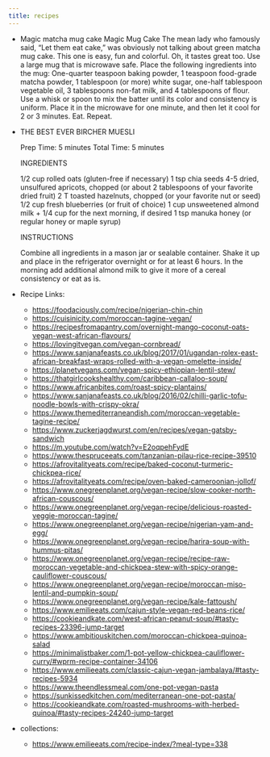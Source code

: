 ```yaml
---
title: recipes
---
```


- Magic matcha mug cake 
  Magic Mug Cake
  The mean lady who famously said, “Let them eat cake,” was obviously not talking about green matcha mug cake. This one is easy, fun and colorful. Oh, it tastes great too.
  Use a large mug that is microwave safe. Place the following ingredients into the mug:
  One-quarter teaspoon baking powder, 1 teaspoon food-grade matcha powder, 1 tablespoon (or more) white sugar, one-half tablespoon vegetable oil, 3 tablespoons non-fat milk, and 4 tablespoons of flour.
  Use a whisk or spoon to mix the batter until its color and consistency is uniform. Place it in the microwave for one minute, and then let it cool for 2 or 3 minutes. Eat. Repeat.
- THE BEST EVER BIRCHER MUESLI
  
  Prep Time: 5 minutes Total Time: 5 minutes
  
  INGREDIENTS
  
  1/2 cup rolled oats (gluten-free if necessary)
  1 tsp chia seeds
  4-5 dried, unsulfured apricots, chopped (or about 2 tablespoons of your favorite dried fruit)
  2 T toasted hazelnuts, chopped (or your favorite nut or seed)
  1/2 cup fresh blueberries (or fruit of choice)
  1 cup unsweetened almond milk + 1/4 cup for the next morning, if desired
  1 tsp manuka honey (or regular honey or maple syrup)
  
  INSTRUCTIONS
  
  Combine all ingredients in a mason jar or sealable container.
  Shake it up and place in the refrigerator overnight or for at least 6 hours.
  In the morning add additional almond milk to give it more of a cereal consistency or eat as is.
- Recipe Links:
	- https://foodaciously.com/recipe/nigerian-chin-chin
	- https://cuisinicity.com/moroccan-tagine-vegan/
	- https://recipesfromapantry.com/overnight-mango-coconut-oats-vegan-west-african-flavours/
	- https://lovingitvegan.com/vegan-cornbread/
	- https://www.sanjanafeasts.co.uk/blog/2017/01/ugandan-rolex-east-african-breakfast-wraps-rolled-with-a-vegan-omelette-inside/
	- https://planetvegans.com/vegan-spicy-ethiopian-lentil-stew/
	- https://thatgirlcookshealthy.com/caribbean-callaloo-soup/
	- https://www.africanbites.com/roast-spicy-plantains/
	- https://www.sanjanafeasts.co.uk/blog/2016/02/chilli-garlic-tofu-noodle-bowls-with-crispy-okra/
	- https://www.themediterraneandish.com/moroccan-vegetable-tagine-recipe/
	- https://www.zuckerjagdwurst.com/en/recipes/vegan-gatsby-sandwich
	- https://m.youtube.com/watch?v=E2oqpehFydE
	- https://www.thespruceeats.com/tanzanian-pilau-rice-recipe-39510
	- https://afrovitalityeats.com/recipe/baked-coconut-turmeric-chickpea-rice/
	- https://afrovitalityeats.com/recipe/oven-baked-cameroonian-jollof/
	- https://www.onegreenplanet.org/vegan-recipe/slow-cooker-north-african-couscous/
	- https://www.onegreenplanet.org/vegan-recipe/delicious-roasted-veggie-moroccan-tagine/
	- https://www.onegreenplanet.org/vegan-recipe/nigerian-yam-and-egg/
	- https://www.onegreenplanet.org/vegan-recipe/harira-soup-with-hummus-pitas/
	- https://www.onegreenplanet.org/vegan-recipe/recipe-raw-moroccan-vegetable-and-chickpea-stew-with-spicy-orange-cauliflower-couscous/
	- https://www.onegreenplanet.org/vegan-recipe/moroccan-miso-lentil-and-pumpkin-soup/
	- https://www.onegreenplanet.org/vegan-recipe/kale-fattoush/
	- https://www.emilieeats.com/cajun-style-vegan-red-beans-rice/
	- https://cookieandkate.com/west-african-peanut-soup/#tasty-recipes-23396-jump-target
	- https://www.ambitiouskitchen.com/moroccan-chickpea-quinoa-salad
	- https://minimalistbaker.com/1-pot-yellow-chickpea-cauliflower-curry/#wprm-recipe-container-34106
	- https://www.emilieeats.com/classic-cajun-vegan-jambalaya/#tasty-recipes-5934
	- https://www.theendlessmeal.com/one-pot-vegan-pasta
	- https://sunkissedkitchen.com/mediterranean-one-pot-pasta/
	- https://cookieandkate.com/roasted-mushrooms-with-herbed-quinoa/#tasty-recipes-24240-jump-target
- collections:
	- https://www.emilieeats.com/recipe-index/?meal-type=338
